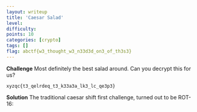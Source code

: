 ```yaml
---
layout: writeup
title: 'Caesar Salad'
level:
difficulty:
points: 10
categories: [crypto]
tags: []
flag: abctf{w3_thought_w3_n33d3d_on3_of_th3s3}
---
```

**Challenge**
Most definitely the best salad around. Can you decrypt this for us?

    xyzqc{t3_qelrdeq_t3_k33a3a_lk3_lc_qe3p3}

**Solution**
The traditional caesar shift first challenge, turned out to be ROT-16:
